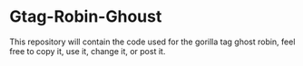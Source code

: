 # Gtag-Robin-Ghoust
This repository will contain the code used for the gorilla tag ghost robin, feel free to copy it, use it, change it, or post it.
